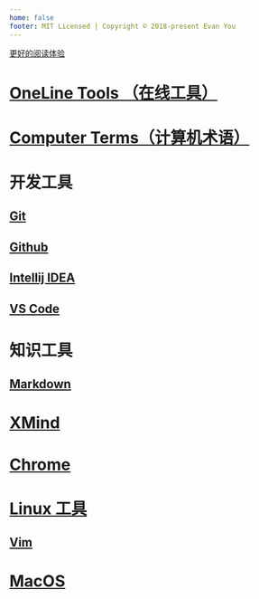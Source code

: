 ```yaml
---
home: false
footer: MIT Licensed | Copyright © 2018-present Evan You
---
```


[更好的阅读体验](https://sunnnychan.github.io/cheatsheet/)
 
# [OneLine Tools （在线工具）](ol-tools/README.md)

# [Computer Terms（计算机术语）](collection/terms/README.md)

# 开发工具

## [Git](dev/git/README.md)
## [Github](dev/github/README.md)

## [Intellij IDEA](dev/idea/README.md)
## [VS Code](dev/vscode/README.md)

# 知识工具
## [Markdown](editor/markdown.md)
# [XMind](editor/xmind.md)

# [Chrome](chrome/README.md)

# [Linux 工具](collection/linux.md)
## [Vim](http://112.126.103.179/archives/vim)

# [MacOS](collection/macos.md)
